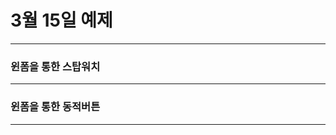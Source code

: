 # 3월 15일 예제

--------------------
### 윈폼을 통한 스탑워치
--------------------
### 윈폼을 통한 동적버튼
--------------------